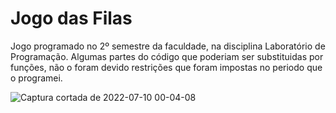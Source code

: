 # Jogo das Filas
Jogo programado no 2º semestre da faculdade, na disciplina Laboratório de Programação.
Algumas partes do código que poderiam ser substituidas por funções, não o foram devido restrições que foram impostas no periodo que o programei.


![Captura cortada de 2022-07-10 00-04-08](https://user-images.githubusercontent.com/63202607/178129763-ce37405b-ef99-4075-9fa9-4ccff3a68bbc.png)
